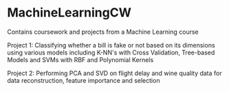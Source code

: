 # MachineLearningCW

Contains coursework and projects from a Machine Learning course

Project 1: Classifying whether a bill is fake or not based on its dimensions using various models including K-NN's with Cross Validation, Tree-based Models and SVMs with RBF and Polynomial Kernels

Project 2: Performing PCA and SVD on flight delay and wine quality data for data reconstruction, feature importance and selection

